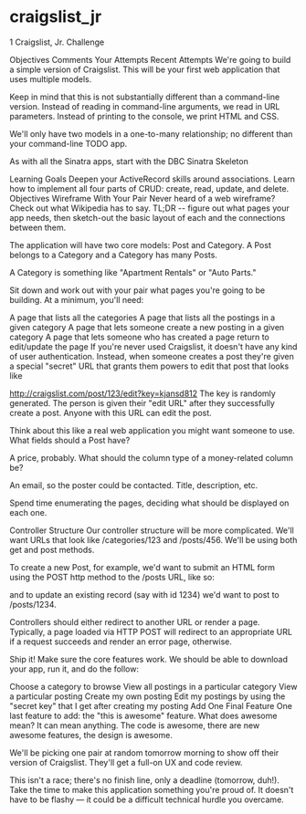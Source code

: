 craigslist_jr
=============

1
Craigslist, Jr. Challenge

Objectives
Comments
Your Attempts
Recent Attempts
We're going to build a simple version of Craigslist. This will be your first web application that uses multiple models.

Keep in mind that this is not substantially different than a command-line version. Instead of reading in command-line arguments, we read in URL parameters. Instead of printing to the console, we print HTML and CSS.

We'll only have two models in a one-to-many relationship; no different than your command-line TODO app.

As with all the Sinatra apps, start with the DBC Sinatra Skeleton

Learning Goals
Deepen your ActiveRecord skills around associations.
Learn how to implement all four parts of CRUD: create, read, update, and delete.
Objectives
Wireframe With Your Pair
Never heard of a web wireframe? Check out what Wikipedia has to say. TL;DR -- figure out what pages your app needs, then sketch-out the basic layout of each and the connections between them.

The application will have two core models: Post and Category. A Post belongs to a Category and a Category has many Posts.

A Category is something like "Apartment Rentals" or "Auto Parts."

Sit down and work out with your pair what pages you're going to be building. At a minimum, you'll need:

A page that lists all the categories
A page that lists all the postings in a given category
A page that lets someone create a new posting in a given category
A page that lets someone who has created a page return to edit/update the page
If you're never used Craigslist, it doesn't have any kind of user authentication. Instead, when someone creates a post they're given a special "secret" URL that grants them powers to edit that post that looks like

http://craigslist.com/post/123/edit?key=kjansd812
The key is randomly generated. The person is given their "edit URL" after they successfully create a post. Anyone with this URL can edit the post.

Think about this like a real web application you might want someone to use. What fields should a Post have?

A price, probably. What should the column type of a money-related column be?

An email, so the poster could be contacted. Title, description, etc.

Spend time enumerating the pages, deciding what should be displayed on each one.

Controller Structure
Our controller structure will be more complicated. We'll want URLs that look like /categories/123 and /posts/456. We'll be using both get and post methods.

To create a new Post, for example, we'd want to submit an HTML form using the POST http method to the /posts URL, like so:

<form action="/posts" method="post">
  <!-- other form elements here -->
</form>
and to update an existing record (say with id 1234) we'd want to post to /posts/1234.

Controllers should either redirect to another URL or render a page. Typically, a page loaded via HTTP POST will redirect to an appropriate URL if a request succeeds and render an error page, otherwise.

Ship it!
Make sure the core features work. We should be able to download your app, run it, and do the follow:

Choose a category to browse
View all postings in a particular category
View a particular posting
Create my own posting
Edit my postings by using the "secret key" that I get after creating my posting
Add One Final Feature
One last feature to add: the "this is awesome" feature. What does awesome mean? It can mean anything. The code is awesome, there are new awesome features, the design is awesome.

We'll be picking one pair at random tomorrow morning to show off their version of Craigslist. They'll get a full-on UX and code review.

This isn't a race; there's no finish line, only a deadline (tomorrow, duh!). Take the time to make this application something you're proud of. It doesn't have to be flashy — it could be a difficult technical hurdle you overcame.

